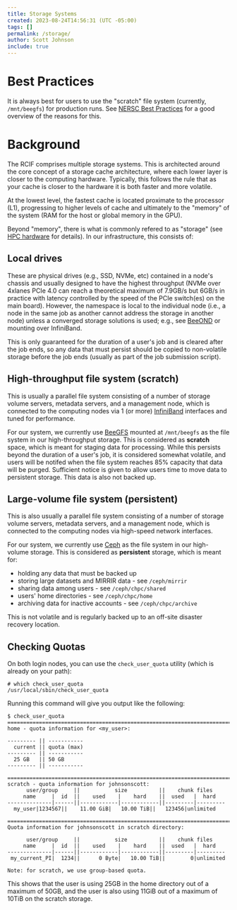 ```yaml
---
title: Storage Systems
created: 2023-08-24T14:56:31 (UTC -05:00)
tags: []
permalink: /storage/
author: Scott Johnson
include: true
---
```


# Best Practices
It is always best for users to use the "scratch" file system (currently, `/mnt/beegfs`) for production runs. See [NERSC Best Practices](https://docs.nersc.gov/jobs/best-practices/#do-not-run-production-jobs-in-global-homes) for a good overview of the reasons for this.

# Background
The RCIF comprises multiple storage systems. This is architected around the core concept of a 
storage cache architecture, where each lower layer is closer to the computing hardware. Typically, this
follows the rule that as your cache is closer to the hardware it is both faster and more volatile.

At the lowest level, the fastest cache is located proximate to the processor (L1), progressing to higher 
levels of cache and ultimately to the "memory" of the system (RAM for the host or global memory in the GPU).

Beyond "memory", there is what is commonly refered to as "storage" (see [HPC hardware](../system-info/hpc-hardware.md) for details). In our infrastructure, this consists of:

## Local drives
These are physical drives (e.g., SSD, NVMe, etc) contained in a node's chassis and 
usually designed to have the highest throughput (NVMe over 4xlanes PCIe 4.0 can reach a theoretical 
maximum of 7.9GB/s but 6GB/s in practice with latency controlled by the speed of the PCIe switch(es) on the main
board). However, the namespace is local to the individual node (i.e., a node in the same job as another cannot address 
the storage in another node) unless a converged storage solutions is used; e.g., see [BeeOND](http://www.beegfs.io/wiki/BeeOND)
or mounting over InfiniBand.

This is only guaranteed for the duration of a user's job and is cleared after the job ends, so any data that must persist 
should be copied to non-volatile storage before the job ends (usually as part of the job submission script).

## High-throughput file system (scratch)
This is usually a parallel file system consisting of a number of storage volume servers, metadata servers, and a management node,
which is connected to the computing nodes via 1 (or more) [InfiniBand](https://www.nvidia.com/en-us/networking/products/infiniband/) 
interfaces and tuned for performance.

For our system, we currently use [BeeGFS](https://www.beegfs.io/c/) mounted at `/mnt/beegfs` as the file system in our high-throughput storage. This is considered
as **scratch** space, which is meant for staging data for processing. While this persists beyond the duration of a user's job, it is considered
somewhat volatile, and users will be notifed when the file system reaches 85% capacity that data will be purged. Sufficient notice is given to 
allow users time to move data to persistent storage. This data is also not backed up.

## Large-volume file system (persistent)
This is also usually a parallel file system consisting of a number of storage volume servers, metadata servers, and a management node,
which is connected to the computing nodes via high-speed network interfaces.

For our system, we currently use [Ceph](https://ceph.io/en/) as the file system in our high-volume storage. This is considered
as **persistent** storage, which is meant for:
* holding any data that must be backed up
* storing large datasets and MIRRIR data - see `/ceph/mirrir`
* sharing data among users - see `/ceph/chpc/shared`
* users' home directories - see `/ceph/chpc/home`
* archiving data for inactive accounts - see `/ceph/chpc/archive`

This is not volatile and is regularly backed up to an off-site disaster recovery location.

## Checking Quotas
On both login nodes, you can use the `check_user_quota` utility (which is already on your path):
```
# which check_user_quota
/usr/local/sbin/check_user_quota
```

Running this command will give you output like the following:
```
$ check_user_quota
=========================================================================
home - quota information for <my_user>:

--------- || ----------- 
  current || quota (max) 
--------- || ----------- 
  25 GB   || 50 GB
--------- || ----------- 

=========================================================================
scratch - quota information for johnsonscott:
      user/group     ||           size          ||    chunk files    
     name     |  id  ||    used    |    hard    ||  used   |  hard   
--------------|------||------------|------------||---------|---------
  my_user|1234567||    11.00 GiB|   10.00 TiB||   123456|unlimited

=========================================================================
Quota information for johnsonscott in scratch directory:

      user/group     ||           size          ||    chunk files    
     name     |  id  ||    used    |    hard    ||  used   |  hard   
--------------|------||------------|------------||---------|---------
 my_current_PI|  1234||      0 Byte|   10.00 TiB||        0|unlimited

Note: for scratch, we use group-based quota.
```

This shows that the user is using 25GB in the home directory out of a maximum of 50GB, and the user is also using 11GiB out of a maximum of 10TiB on the scratch storage.

